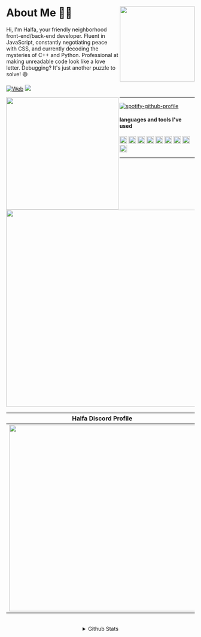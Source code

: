 <div>
<img src="https://i.pinimg.com/564x/18/51/2b/18512bb90892f9c3f9c66987730876f9.jpg" width="200" align="right" />
  <h1> About Me 👋🏻 </h1>
Hi, I'm Halfa, your friendly neighborhood front-end/back-end developer. Fluent in JavaScript, constantly negotiating peace with CSS, and currently decoding the mysteries of C++ and Python. Professional at making unreadable code look like a love letter. Debugging? It's just another puzzle to solve! 😄

####

[![Web](https://img.shields.io/badge/Personal%20Website-4287f5)](https://halfa.netlify.app/)
<a href="https://github.com/Meghna-DAS/github-profile-views-counter"><img src="https://komarev.com/ghpvc/?username=HalfaChink">
</div>


<div>
<img src="https://i.pinimg.com/564x/37/2b/ae/372bae380f4b351455d083eb098545f0.jpg" width="300" align="left" />
<hr>
  
[![spotify-github-profile](https://spotify-github-profile.kittinanx.com/api/view?uid=ttygzh33tllgxturi8et0jqqy&cover_image=true&theme=natemoo-re&show_offline=false&background_color=121212&interchange=false&bar_color=53b14f&bar_color_cover=false)](https://spotify-github-profile.kittinanx.com/api/view?uid=ttygzh33tllgxturi8et0jqqy&redirect=true)
  
#### languages and tools I've used
<img height="20" src="https://img.shields.io/badge/-Nodejs-43853d?style=flat-square&logo=Node.js&logoColor=white"/>
<img height="20" src="https://img.shields.io/badge/-Reactjs-blue?style=flat-square&logo=react&logoColor=white"/>
<img height="20" src="https://img.shields.io/badge/Nextjs-000000?style=flat-square&logo=next.js&logoColor=white"/>
<img height="20" src="https://img.shields.io/badge/-Express-333333?style=flat-square&logo=express&logoColor=white"/>
<img height="20" src="https://img.shields.io/badge/-Netlify-00C7B7?style=flat-square&logo=netlify&logoColor=white"/>
<img height="20" src="https://img.shields.io/badge/-HTML5-E34F26?style=flat-square&logo=html5&logoColor=white" />
<img height="20" src="https://img.shields.io/badge/-CSS3-264DE4?style=flat-square&logo=css3&logoColor=white" />
<img height="20" src="https://img.shields.io/badge/-PHP-777BB4?style=flat-square&logo=php&logoColor=white" />
<img height="20" src="https://img.shields.io/badge/-Python-yellow?style=flat-square&logo=python&logoColor=default"/>
<hr>

<img align="center" width="525px" src="https://cdn.discordapp.com/attachments/1281684094043951118/1296353336496226377/image_156.png?ex=6711faa0&is=6710a920&hm=22cdfd5f516f4ad2e5ffb79fd7bc03dcb604706149e29a02825291356b040fef&">

|        Halfa Discord Profile        |
|:--------------------------------:|
|    <a href="https://discord.com/users/176355918362050560" target="_blank"><img width="497px" src="https://lanyard.cnrad.dev/api/176355918362050560?theme=dark&idleMessage=Life%20is%20a%20Game%20so%20Be%20a%20Pro&bg=8B0000&showDisplayName=true" /></a>    |

<br/>
<details align="center">
  <summary>Github Stats</summary>
<p align="center">
<img height="180px" src="https://github-readme-stats.vercel.app/api/top-langs?username=halfachink&show_icons=true&theme=shadow_red&layout=compact" alt="halfachink" />&nbsp;<img height="180px" src="https://github-readme-stats.vercel.app/api?username=halfachink&show_icons=true&theme=shadow_red" alt="halfachink" />&nbsp;<a href="https://git.io/streak-stats"><img src="https://streak-stats.demolab.com?user=HalfaChink&theme=youtube-dark&card_height=180" alt="GitHub Streak" /></a>
</p>
</details>
</div>
